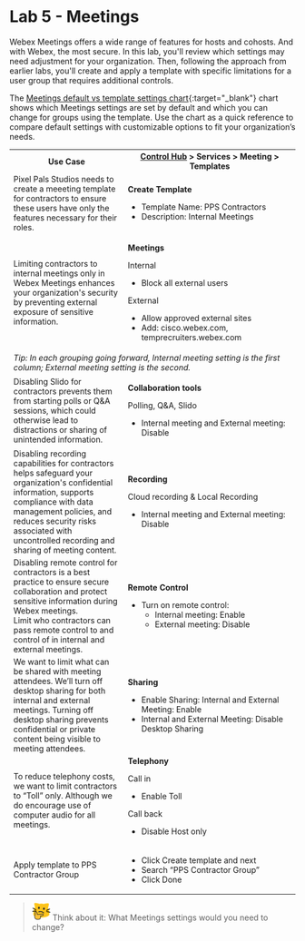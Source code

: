 # Lab 5 - Meetings
Webex Meetings offers a wide range of features for hosts and cohosts. And with Webex, the most secure.  In this lab, you'll review which settings may need adjustment for your organization. Then, following the approach from earlier labs, you'll create and apply a template with specific limitations for a user group that requires additional controls.

The [Meetings default vs template settings chart](template_assets/MeetingsSetting.pdf){:target="_blank"} chart shows which Meetings settings are set by default and which you can change for groups using the template. Use the chart as a quick reference to compare default settings with customizable options to fit your organization’s needs.
<table>
  <tbody>
    <tr>
      <th style="width:40%;">Use Case</th>
      <th style="width:60%;">
        <a href="http://admin.webex.com/" target="_blank">Control Hub</a> &gt; Services &gt; Meeting &gt; Templates
      </th>
    </tr>
   <tr>
      <td>
          Pixel Pals Studios needs to create a meeeting template for contractors to ensure these users have only the features necessary for their roles.
      </td>
      <td>
        <p><strong>Create Template</strong></p>
        <ul>
          <li>Template Name: PPS Contractors</li>
          <li>Description: Internal Meetings</li>
        </ul>
      </td>
    </tr>
    <tr>
      <td style="width:40%;">
        Limiting contractors to internal meetings only in Webex Meetings enhances your organization's security by preventing external exposure of sensitive information.
      </td>
      <td style="width:60%;">
        <p><strong>Meetings</strong></p>
        Internal
        <ul>
          <li>Block all external users
        </ul>
        <p>External</p>
        <ul>
          <li>Allow approved external sites</li>
          <li>Add: cisco.webex.com, temprecruiters.webex.com</li>
        </ul>
      </td>
    </tr><tr><td colspan="2;"><i>Tip: In each grouping going forward, Internal meeting setting is the first column; External meeting setting is the second.</td></tr>
    <tr>
      <td>
        Disabling Slido for contractors prevents them from starting polls or Q&amp;A sessions, which could otherwise lead to distractions or sharing of unintended information.
      </td>
      <td>
        <p><strong>Collaboration tools</strong></p>
          Polling, Q&amp;A, Slido
          <ul><li>Internal meeting and External meeting: Disable</li>
        </ul>
      </td>
    </tr>
    <tr>
      <td>
        Disabling recording capabilities for contractors helps safeguard your organization's confidential information, supports compliance with data management policies, and reduces security risks associated with uncontrolled recording and sharing of meeting content.
      </td>
      <td>
        <p><strong>Recording</strong></p>
        <p>Cloud recording &amp; Local Recording</p>
        <ul>
          <li>Internal meeting and External meeting: Disable</li>
        </ul>
      </td>
    </tr>
    <tr>
      <td>
        Disabling remote control for contractors is a best practice to ensure secure collaboration and protect sensitive information during Webex meetings.<br>
        Limit who contractors can pass remote control to and control of in internal and external meetings.
      </td>
      <td>
        <p><strong>Remote Control</strong></p>
       <ul><li>Turn on remote control:<ul><li>Internal meeting: Enable</li>
          <li>External meeting: Disable</li></ul>
        </ul>
      </td>
    </tr>
    <tr>
      <td>
        We want to limit what can be shared with meeting attendees. We’ll turn off desktop sharing for both internal and external meetings. Turning off desktop sharing prevents confidential or private content being visible to meeting attendees.
      </td>
      <td>
        <p><strong>Sharing</strong></p>
         <ul><li>Enable Sharing: Internal and External Meeting: Enable</li>
          <li>Internal and External Meeting: Disable Desktop Sharing</li>
        </ul>
      </td>
    </tr>
    <tr>
      <td>
        To reduce telephony costs, we want to limit contractors to “Toll” only. Although we do encourage use of computer audio for all meetings.
      </td>
      <td>
      <strong>Telephony</strong><p>
        Call in
        <ul>
          <li>Enable Toll</li>
        </ul>
        <p>Call back</p>
        <ul>
          <li>Disable Host only</li>
        </ul>
      </td>
    </tr>
    <tr>
      <td>
        Apply template to PPS Contractor Group
      </td>
      <td>
        <ul>
          <li>Click Create template and next</li>
          <li>Search “PPS Contractor Group”</li>
          <li>Click Done</li>
        </ul>
      </td>
    </tr>
  </tbody>
</table>

>![Think about it](template_assets/thinkingcat.png) Think about it: What Meetings settings would you need to change?
